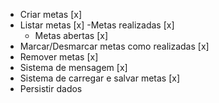 - Criar metas [x]
- Listar metas [x]
  -Metas realizadas [x]
  - Metas abertas [x]
- Marcar/Desmarcar metas como realizadas [x]
- Remover metas [x]
- Sistema de mensagem [x]
- Sistema de carregar e salvar metas [x]
- Persistir dados
